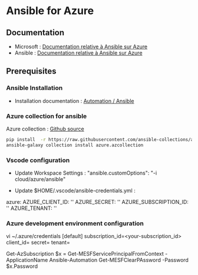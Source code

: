 # Ansible for Azure

## Documentation

* Microsoft : [Documentation relative à Ansible sur Azure](https://docs.microsoft.com/fr-fr/azure/ansible/)  
* Ansible : [Documentation relative à Ansible sur Azure](https://docs.ansible.com/ansible/latest/scenario_guides/guide_azure.html)  

## Prerequisites

### Ansible Installation

* Installation documentation : [Automation / Ansible ](https://github.com/ygo74/ansible/blob/master/README.md)

### Azure collection for ansible

Azure collection :  [Github source](https://github.com/ansible-collections/azure)

```bash
pip install  -r https://raw.githubusercontent.com/ansible-collections/azure/dev/requirements-azure.txt
ansible-galaxy collection install azure.azcollection
```

### Vscode configuration

* Update Workspace Settings : 
"ansible.customOptions": "-i cloud/azure/ansible"

* Update $HOME/.vscode/ansible-credentials.yml :

azure:
  AZURE_CLIENT_ID:       ''
  AZURE_SECRET:          ''
  AZURE_SUBSCRIPTION_ID: ''
  AZURE_TENANT:          ''

### Azure development environment configuration

vi ~/.azure/credentials
[default]
subscription_id=<your-subscription_id>
client_id=<security-principal-appid>
secret=<security-principal-password>
tenant=<security-principal-tenant>

Get-AzSubscription
$x = Get-MESFServicePrincipalFromContext -ApplicationName Ansible-Automation
Get-MESFClearPAssword -Password $x.Password
